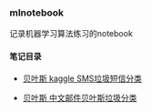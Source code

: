 ### mlnotebook

记录机器学习算法练习的notebook

#### 笔记目录

* [贝叶斯 kaggle SMS垃圾短信分类](./kaggle贝叶斯短信垃圾分类.ipynb)

* [贝叶斯 中文邮件贝叶斯垃圾分类](./中文邮件贝叶斯垃圾分类.ipynb)